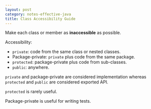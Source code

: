```yaml
---
layout: post
category: notes-effective-java
title: Class Accessibility Guide
---
```


Make each class or member as **inaccessible** as possible.

Accessibility:

* `private`: code from the same class or nested classes.
* Package-private: `private` plus code from the same package.
* `protected`: package-private plus code from sub-classes.
* `public`: anywhere.

`private` and package-private are considered implementation
whereas `protected` and `public` are considered exported API.

`protected` is rarely useful.

Package-private is useful for writing tests.
